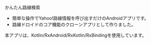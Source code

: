 かんたん路線検索
- 簡単な操作でYahoo!路線情報を呼び出すだけのAndroidアプリです。
- 路線ドロイドのコア機能のクローンアプリとして作りました。

本アプリは、Kotlin/RxAndroid/RxKotlin/RxBindingを使用しています。
